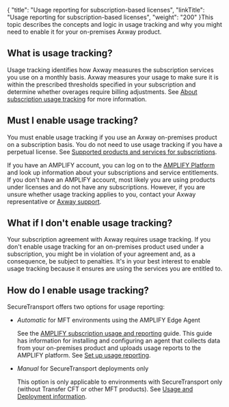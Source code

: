 {
    "title": "Usage reporting for subscription-based licenses",
    "linkTitle": "Usage reporting for subscription-based licenses",
    "weight": "200"
}This topic describes the concepts and logic in usage tracking and why you might need to enable it for your on-premises Axway product.

## What is usage tracking?

Usage tracking identifies how Axway measures the subscription services you use on a monthly basis. Axway measures your usage to make sure it is within the prescribed thresholds specified in your subscription and determine whether overages require billing adjustments. See [About subscription usage tracking](https://docs.axway.com/bundle/subusage_en/page/about_subscription_usage_tracking.html) for more information.

## Must I enable usage tracking?

You must enable usage tracking if you use an Axway on-premises product on a subscription basis. You do not need to use usage tracking if you have a perpetual license. See [Supported products and services for subscriptions](https://docs.axway.com/bundle/subusage_en/page/about_subscription_usage_tracking.html).

If you have an AMPLIFY account, you can log on to the [AMPLIFY Platform](https://platform.axway.com/) and look up information about your subscriptions and service entitlements. If you don't have an AMPLIFY account, most likely you are using products under licenses and do not have any subscriptions. However, if you are unsure whether usage tracking applies to you, contact your Axway representative or [Axway support](https://support.axway.com/).

## What if I don't enable usage tracking?

Your subscription agreement with Axway requires usage tracking. If you don't enable usage tracking for an on-premises product used under a subscription, you might be in violation of your agreement and, as a consequence, be subject to penalties. It's in your best interest to enable usage tracking because it ensures are using the services you are entitled to.

## How do I enable usage tracking?

SecureTransport offers two options for usage reporting:

-   *Automatic* for MFT environments using the AMPLIFY Edge Agent  
    See the [AMPLIFY subscription usage and reporting](https://docs.axway.com/bundle/subusage_en/page/amplify_subscription_usage_and_reporting.html) guide. This guide has information for installing and configuring an agent that collects data from your on-premises product and uploads usage reports to the AMPLIFY platform. See [Set up usage reporting](st-edge_agent).
-   *Manual* for SecureTransport deployments only  
    This option is only applicable to environments with SecureTransport only (without Transfer CFT or other MFT products). See [Usage and Deployment information](generate_usage_report).
